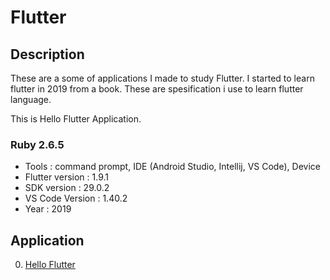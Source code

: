 # Flutter

## Description
These are a some of applications I made to study Flutter. I started to learn flutter in 2019 from a book. These are spesification i use to learn flutter language.

This is Hello Flutter Application. 

### Ruby 2.6.5
  - Tools : command prompt, IDE (Android Studio, Intellij, VS Code), Device
  - Flutter version : 1.9.1
  - SDK version : 29.0.2
  - VS Code Version : 1.40.2
  - Year : 2019

## Application
 0. [ Hello Flutter ](https://github.com/Hidayat-rivai/Dart_Flutter)
